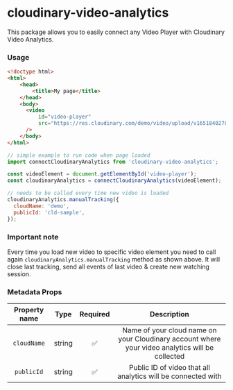 # cloudinary-video-analytics

This package allows you to easily connect any Video Player with Cloudinary Video Analytics.

### Usage

```html
<!doctype html>
<html>
    <head>
        <title>My page</title>
    </head>
    <body>
      <video
          id="video-player"
          src="https://res.cloudinary.com/demo/video/upload/v1651840278/samples/cld-sample-video.mp4"
      />
    </body>
</html>
```

```javascript
// simple example to run code when page loaded
import connectCloudinaryAnalytics from 'cloudinary-video-analytics';

const videoElement = document.getElementById('video-player');
const cloudinaryAnalytics = connectCloudinaryAnalytics(videoElement);

// needs to be called every time new video is loaded
cloudinaryAnalytics.manualTracking({
  cloudName: 'demo',
  publicId: 'cld-sample',
});
```

### **Important note**

Every time you load new video to specific video element you need to call again `cloudinaryAnalytics.manualTracking` method as shown above.
It will close last tracking, send all events of last video & create new watching session.

### Metadata Props

| Property name |  Type  |      Required      |                                           Description                                           |
|:-------------:|:------:|:------------------:|:-----------------------------------------------------------------------------------------------:|
|  `cloudName`  | string | :white_check_mark: | Name of your cloud name on your Cloudinary account where your video analytics will be collected |
|  `publicId`   | string | :white_check_mark: |                  Public ID of video that all analytics will be connected with                   |
